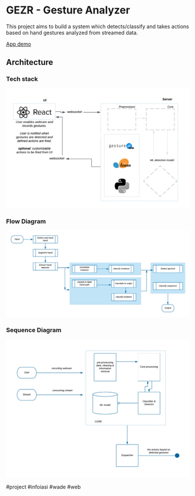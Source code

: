 # GEZR - Gesture Analyzer

This project aims to build a system which detects/classify and takes actions based on hand gestures analyzed from streamed data. 

[App demo](https://drive.google.com/file/d/17VRdM6lYhJesrWmalGxc8r9_SuAc8MPC/view)

## Architecture

### Tech stack 


![Candidate Tech stack](https://github.com/DoubleNy/gezr/blob/master/Architecture/tech-stack.png)


### Flow Diagram

![Candidate Flow Diagram](https://github.com/DoubleNy/gezr/blob/master/Architecture/flow-diagram.png)


### Sequence Diagram

![Candidate Sequence Diagram](https://github.com/DoubleNy/gezr/blob/master/Architecture/sequence-diagram.png)




 #project #infoiasi #wade #web
